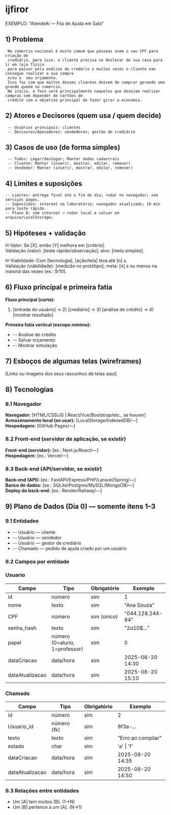 # ijfiror
EXEMPLO: "AtendeAí — Fila de Ajuda em Sala"

## 1) Problema

     No comercio nacional é muito comum que pessoas usem o seu CPF para criação de 
     crediário, para isso, o cliente precisa se deslocar de sua casa para ir em loja física 
     para passar pela análise do credário e muitas vezes o cliente nao consegue realizar a sua compra
     e/ou o  seu orçamento.
     Isso faz com que muitos desses clientes deixem de comprar gerando uma grande queda no comércio.
     No início, o foco será principalmente naqueles que desejam realizar compras sem depender de cartões de 
     crédito com o objetivo principal de fazer girar a economia.


## 2) Atores e Decisores (quem usa / quem decide)
<!-- Liste papéis (não nomes).
     EXEMPLO:
     Usuários principais: Alunos da turma de Desenvolvimento Web
     Decisores/Apoiadores: Professores da disciplina; Coordenação do curso -->
     -- Usuários principais: clientes
     -- Decisores/Apoiadores: vendedores; gestão de crediário 

## 3) Casos de uso (de forma simples)
<!-- Formato "Ator: ações que pode fazer".
     DICA: Use "Manter (inserir, mostrar, editar, remover)" quando for CRUD.
     EXEMPLO:
     Todos: Logar/deslogar do sistema; Manter dados cadastrais
     Professor: Manter (inserir, mostrar, editar, remover) todos os chamados
     Aluno: Manter (inserir, mostrar, editar, remover) seus chamados -->
     -- Todos: Logar/deslogar; Manter dados cadastrais 
     -- Cliente: Manter (inserir, mostrar, editar, remover)  
     -- Vendedor: Manter (inserir, mostrar, editar, remover)

## 4) Limites e suposições
<!-- Simples assim:
     - Limites = regras/prazos/obrigações que você não controla.
     - Suposições = coisas que você espera ter e podem falhar.
     - Plano B = como você segue com a 1ª fatia se algo falhar.
     EXEMPLO:
     Limites: entrega final até o fim da disciplina (ex.: 2025-11-30); rodar no navegador; sem serviços pagos.
     Suposições: internet no laboratório; navegador atualizado; acesso ao GitHub; 10 min para teste rápido.
     Plano B: sem internet → rodar local e salvar em arquivo/LocalStorage; sem tempo do professor → testar com 3 colegas. -->
    -- Limites: entrega final até o fim do dia; rodar no navegador; sem serviços pagos. 
    -- Suposições: internet no laboratório; navegador atualizado; 10 min para teste rápido.
    -- Plano B: sem internet → rodar local e salvar em arquivo/LocalStorage;

## 5) Hipóteses + validação
<!-- Preencha as duas frases abaixo. Simples e direto.
     EXEMPLO Valor: Se o aluno ver sua posição na fila, sente mais controle e conclui melhor a atividade.
     Validação: teste com 5 alunos; sucesso se ≥4 abrem/fecham chamado sem ajuda.
     EXEMPLO Viabilidade: Com app no navegador (HTML/CSS/JS + armazenamento local),
     criar e listar chamados responde em até 1 segundo na maioria das vezes (ex.: 9 de cada 10).
     Validação: medir no protótipo com 30 ações; meta: pelo menos 27 de 30 ações (9/10) em 1s ou menos. -->
H-Valor: Se [X], então [Y] melhora em [critério].  
Validação (valor): [teste rápido/observação]; alvo: [meta simples].

H-Viabilidade: Com [tecnologia], [ação/tela] leva até [n] s.  
Validação (viabilidade): [medição no protótipo]; meta: [n] s ou menos na maioria das vezes (ex.: 9/10).

## 6) Fluxo principal e primeira fatia
<!-- Pense “Entrada → Processo → Saída”.
     EXEMPLO de Fluxo:
     1) Aluno faz login
     2) Clica em "Pedir ajuda" e descreve a dúvida
     3) Sistema salva e coloca na fila
     4) Lista mostra ordem e tempo desde criação
     5) Professor encerra o chamado
     EXEMPLO de 1ª fatia:
     Inclui login simples, criar chamado, listar em ordem.
     Critérios de aceite (objetivos): criar → aparece na lista com horário; encerrar → some ou marca "fechado". -->
**Fluxo principal (curto):**  
1) [entrada do usuário] → 2) [crediário] → 3) [análise de crédito] → 4) [mostrar resultado]

**Primeira fatia vertical (escopo mínimo):**  

-    -- Analise de crédito
-    -- Salvar orçamento
-    -- Mostrar simulação

## 7) Esboços de algumas telas (wireframes)
<!-- Vale desenho no papel (foto), Figma, Excalidraw, etc. Não precisa ser bonito, precisa ser claro.
     EXEMPLO de telas:
     • Login
     • Lista de chamados (ordem + tempo desde criação)
     • Novo chamado (formulário simples)
     • Painel do professor (atender/encerrar)
     EXEMPLO de imagem:
     ![Wireframe - Lista de chamados](img/wf-lista-chamados.png) -->
[Links ou imagens dos seus rascunhos de telas aqui]

## 8) Tecnologias
<!-- Liste apenas o que você REALMENTE pretende usar agora. -->

### 8.1 Navegador
**Navegador:** [HTML/CSS/JS | React/Vue/Bootstrap/etc., se houver]  
**Armazenamento local (se usar):** [LocalStorage/IndexedDB/—]  
**Hospedagem:** [GitHub Pages/—]

### 8.2 Front-end (servidor de aplicação, se existir)
**Front-end (servidor):** [ex.: Next.js/React/—]  
**Hospedagem:** [ex.: Vercel/—]

### 8.3 Back-end (API/servidor, se existir)
**Back-end (API):** [ex.: FastAPI/Express/PHP/Laravel/Spring/—]  
**Banco de dados:** [ex.: SQLite/Postgres/MySQL/MongoDB/—]  
**Deploy do back-end:** [ex.: Render/Railway/—]

## 9) Plano de Dados (Dia 0) — somente itens 1–3
<!-- Defina só o essencial para criar o banco depois. -->

### 9.1 Entidades
<!-- EXEMPLO:
     - Usuario — pessoa que usa o sistema (aluno/professor)
     - Chamado — pedido de ajuda criado por um usuário -->
-    -- Usuário — cliente
-    -- Usuário — vendedor
-    -- Usuário — gestor de crediário
-    -- Chamado — pedido de ajuda criado por um usuário

### 9.2 Campos por entidade
<!-- Use tipos simples: uuid, texto, número, data/hora, booleano, char. -->

### Usuario
| Campo           | Tipo                          | Obrigatório | Exemplo            |
|-----------------|-------------------------------|-------------|--------------------|
| id              | número                        | sim         | 1                  |
| nome            | texto                         | sim         | "Ana Souza"        |
| CPF             | número                        | sim (único) | "044.128.244-84"   |
| senha_hash      | texto                         | sim         | "$2a$10$..."       |
| papel           | número (0=aluno, 1=professor) | sim         | 0                  |
| dataCriacao     | data/hora                     | sim         | 2025-08-20 14:30   |
| dataAtualizacao | data/hora                     | sim         | 2025-08-20 15:10   |

### Chamado
| Campo           | Tipo               | Obrigatório | Exemplo                 |
|-----------------|--------------------|-------------|-------------------------|
| id              | número             | sim         | 2                       |
| Usuario_id      | número (fk)        | sim         | 8f3a-...                |
| texto           | texto              | sim         | "Erro ao compilar"      |
| estado          | char               | sim         | 'a' \| 'f'              |
| dataCriacao     | data/hora          | sim         | 2025-08-20 14:35        |
| dataAtualizacao | data/hora          | sim         | 2025-08-20 14:50        |

### 9.3 Relações entre entidades
<!-- Frases simples bastam. EXEMPLO:
     Um Usuario tem muitos Chamados (1→N).
     Um Chamado pertence a um Usuario (N→1). -->
- Um [A] tem muitos [B]. (1→N)
- Um [B] pertence a um [A]. (N→1)

